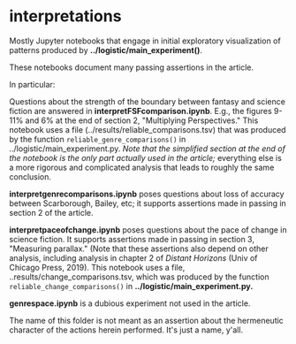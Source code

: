 interpretations
================

Mostly Jupyter notebooks that engage in initial exploratory visualization of patterns produced by **../logistic/main_experiment()**.

These notebooks document many passing assertions in the article.

In particular:

Questions about the strength of the boundary between fantasy and science fiction are answered in **interpretFSFcomparison.ipynb**. E.g., the figures 9-11% and 6% at the end of section 2, "Multiplying Perspectives." This notebook uses a file (../results/reliable_comparisons.tsv) that was produced by the function ```reliable_genre_comparisons()``` in ../logistic/main_experiment.py. *Note that the simplified section at the end of the notebook is the only part actually used in the article;* everything else is a more rigorous and complicated analysis that leads to roughly the same conclusion.

**interpretgenrecomparisons.ipynb** poses questions about loss of accuracy between Scarborough, Bailey, etc; it supports assertions made in passing in section 2 of the article.

**interpretpaceofchange.ipynb** poses questions about the pace of change in science fiction. It supports assertions made in passing in section 3, "Measuring parallax." (Note that these assertions also depend on other analysis, including analysis in chapter 2 of *Distant Horizons* (Univ of Chicago Press, 2019). This notebook uses a file, ..results/change_comparisons.tsv, which was produced by the function ```reliable_change_comparisons()``` in **../logistic/main_experiment.py.**

**genrespace.ipynb** is a dubious experiment not used in the article.

The name of this folder is not meant as an assertion about the hermeneutic character of the actions herein performed. It's just a name, y'all.





